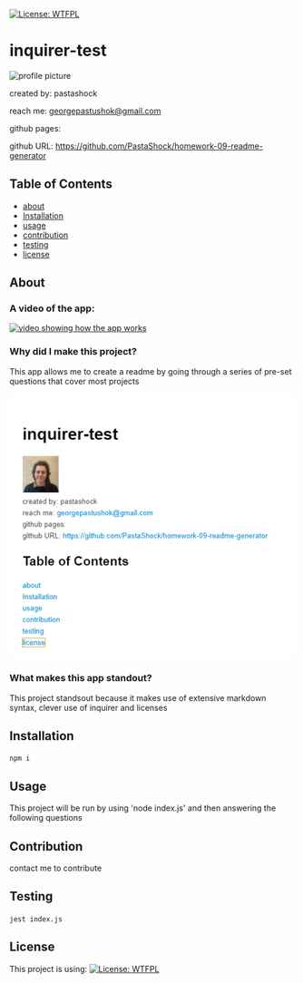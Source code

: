 
[![License: WTFPL](https://img.shields.io/badge/License-WTFPL-brightgreen.svg)](http://www.wtfpl.net/about/)
# inquirer-test
![profile picture](https://github.com/pastashock.png?size=80)

created by: pastashock

reach me: georgepastushok@gmail.com

github pages: 

github URL: https://github.com/PastaShock/homework-09-readme-generator


## Table of Contents
- [about](#about)
- [Installation](#Installation)
- [usage](#Usage)
- [contribution](#Contribution)
- [testing](#testing)
- [license](#license)

## About

### A video of the app:
[![video showing how the app works](./assets/inquirer-test-video.gif)](https://youtu.be/fqWTwMovJeo)

### Why did I make this project?
This app allows me to create a readme by going through a series of pre-set questions that cover most projects

![screenshot of the app](assets/screenshot.png)

### What makes this app standout?
This project standsout because it makes use of extensive markdown syntax, clever use of inquirer and licenses

## Installation
```npm i```

## Usage
This project will be run by using 'node index.js' and then answering the following questions

## Contribution
contact me to contribute

## Testing
```jest index.js```

## License
This project is using:
[![License: WTFPL](https://img.shields.io/badge/License-WTFPL-brightgreen.svg)](http://www.wtfpl.net/about/)

    
